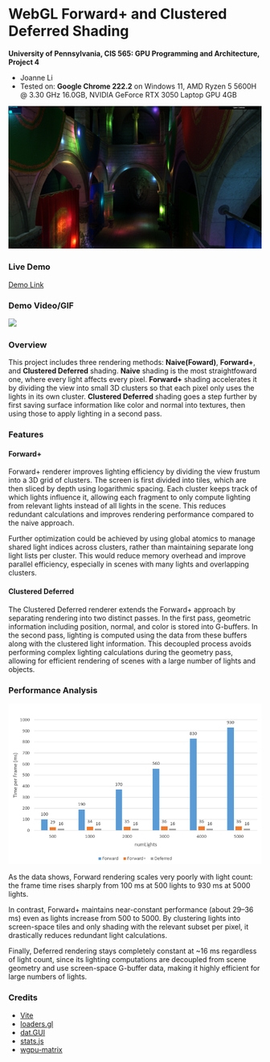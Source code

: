WebGL Forward+ and Clustered Deferred Shading
======================

**University of Pennsylvania, CIS 565: GPU Programming and Architecture, Project 4**

* Joanne Li
* Tested on: **Google Chrome 222.2** on
  Windows 11, AMD Ryzen 5 5600H @ 3.30 GHz 16.0GB, NVIDIA GeForce RTX 3050 Laptop GPU 4GB

![](images/screenshot.png)

### Live Demo

[Demo Link](https://luoluobuli.github.io/CIS565-Project4-WebGPU-Forward-Plus-and-Clustered-Deferred)


### Demo Video/GIF

![](images/demo.gif)

### Overview
This project includes three rendering methods: **Naive(Foward)**, **Forward+**, and **Clustered Deferred** shading. **Naive** shading is the most straightfoward one, where every light affects every pixel. **Forward+** shading accelerates it by dividing the view into small 3D clusters so that each pixel only uses the lights in its own cluster. **Clustered Deferred** shading goes a step further by first saving surface information like color and normal into textures, then using those to apply lighting in a second pass. 

### Features

#### Forward+
Forward+ renderer improves lighting efficiency by dividing the view frustum into a 3D grid of clusters. The screen is first divided into tiles, which are then sliced by depth using logarithmic spacing. Each cluster keeps track of which lights influence it, allowing each fragment to only compute lighting from relevant lights instead of all lights in the scene. This reduces redundant calculations and improves rendering performance compared to the naive approach.

Further optimization could be achieved by using global atomics to manage shared light indices across clusters, rather than maintaining separate long light lists per cluster. This would reduce memory overhead and improve parallel efficiency, especially in scenes with many lights and overlapping clusters.

#### Clustered Deferred
The Clustered Deferred renderer extends the Forward+ approach by separating rendering into two distinct passes. In the first pass, geometric information including position, normal, and color is stored into G-buffers. In the second pass, lighting is computed using the data from these buffers along with the clustered light information. This decoupled process avoids performing complex lighting calculations during the geometry pass, allowing for efficient rendering of scenes with a large number of lights and objects.

### Performance Analysis

![](images/analysis.png)

As the data shows, Forward rendering scales very poorly with light count: the frame time rises sharply from 100 ms at 500 lights to 930 ms at 5000 lights. 

In contrast, Forward+ maintains near-constant performance (about 29–36 ms) even as lights increase from 500 to 5000. By clustering lights into screen-space tiles and only shading with the relevant subset per pixel, it drastically reduces redundant light calculations. 

Finally, Deferred rendering stays completely constant at ~16 ms regardless of light count, since its lighting computations are decoupled from scene geometry and use screen-space G-buffer data, making it highly efficient for large numbers of lights.


### Credits

- [Vite](https://vitejs.dev/)
- [loaders.gl](https://loaders.gl/)
- [dat.GUI](https://github.com/dataarts/dat.gui)
- [stats.js](https://github.com/mrdoob/stats.js)
- [wgpu-matrix](https://github.com/greggman/wgpu-matrix)
